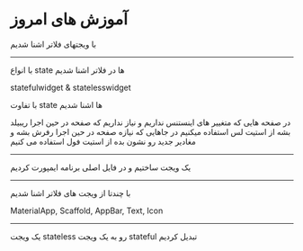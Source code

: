 # آموزش های امروز


با ویجتهای فلاتر اشنا شدیم

-------------------------------------------

با انواع state ها در فلاتر اشنا شدیم

statefulwidget & statelesswidget

با تفاوت state ها اشنا شدیم

در صفحه هایی که متغییر های اینستنس نداریم و نیاز نداریم که صفحه در حین اجرا ریبیلد بشه از استیت لس استفاده میکنیم
در جاهایی که نیازه صفحه در حین اجرا رفرش بشه و مغادیر جدید رو نشون بده از استیت فول استفاده می کنیم

-------------------------------------------

یک ویجت ساختیم و در فایل اصلی برنامه ایمپورت کردیم

-------------------------------------------

با چندتا از ویجت های فلاتر اشنا شدیم

MaterialApp, Scaffold, AppBar, Text, Icon

-------------------------------------------

یک ویجت stateless رو به یک ویجت stateful تبدیل کردیم

